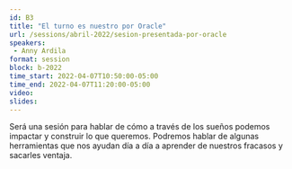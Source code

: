 ```yaml
---
id: B3
title: "El turno es nuestro por Oracle"
url: /sessions/abril-2022/sesion-presentada-por-oracle
speakers:
 - Anny Ardila
format: session
block: b-2022
time_start: 2022-04-07T10:50:00-05:00
time_end: 2022-04-07T11:20:00-05:00
video:
slides:
---
```


Será una sesión para hablar de cómo a través de los sueños podemos impactar y construir lo que queremos.  Podremos hablar de algunas herramientas que nos ayudan día a día a aprender de nuestros fracasos y sacarles ventaja. 